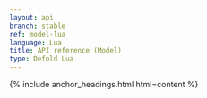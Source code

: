 ```yaml
---
layout: api
branch: stable
ref: model-lua
language: Lua
title: API reference (Model)
type: Defold Lua
---
```

{% include anchor_headings.html html=content %}